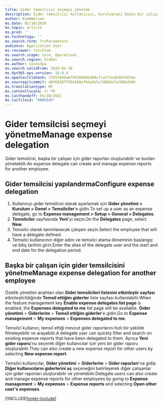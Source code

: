 ```yaml
---
title: Gider temsilcisi seçmeyi yönetme
description: Gider temsilcisi kullanıcısı, kuruluştaki başka bir çalışan için gider raporları oluşturabilir ve yönetebilir.
author: KimANelson
ms.date: 01/10/2020
ms.topic: article
ms.prod: ''
ms.technology: ''
ms.search.form: TrvParameters
audience: Application User
ms.reviewer: roschlom
ms.search.scope: Core, Operations
ms.search.region: Global
ms.author: suvaidya
ms.search.validFrom: 2020-01-10
ms.dyn365.ops.version: 10.0.9
ms.openlocfilehash: 7255f649a6f59105b05d80cfca172cd2d67d254e
ms.sourcegitcommit: 40f68387f594180af64a5e5c748b6efa188bd300
ms.translationtype: HT
ms.contentlocale: tr-TR
ms.lasthandoff: 05/10/2021
ms.locfileid: "6005545"
---
```

# <a name="manage-expense-delegation"></a><span data-ttu-id="f8434-103">Gider temsilcisi seçmeyi yönetme</span><span class="sxs-lookup"><span data-stu-id="f8434-103">Manage expense delegation</span></span>

<span data-ttu-id="f8434-104">Gider temsilcisi, başka bir çalışan için gider raporları oluşturabilir ve bunları yönetebilir.</span><span class="sxs-lookup"><span data-stu-id="f8434-104">An expense delegate can create and manage expense reports for another employee.</span></span>

## <a name="configure-expense-delegation"></a><span data-ttu-id="f8434-105">Gider temsilcisi yapılandırma</span><span class="sxs-lookup"><span data-stu-id="f8434-105">Configure expense delegation</span></span>

1. <span data-ttu-id="f8434-106">Kullanıcıyı gider temsilcisi olarak ayarlamak için **Gider yönetimi > Kurulum > Genel > Temsilciler**'e gidin.</span><span class="sxs-lookup"><span data-stu-id="f8434-106">To set up a user as an expense delegate, go to **Expense management > Setup > General > Delegates**.</span></span>
2. <span data-ttu-id="f8434-107">**Temsilciler** sayfasında **Yeni**'yi seçin.</span><span class="sxs-lookup"><span data-stu-id="f8434-107">On the **Delegates** page, select **New**.</span></span>
3. <span data-ttu-id="f8434-108">Temsilci olarak tanımlanacak çalışanı seçin.</span><span class="sxs-lookup"><span data-stu-id="f8434-108">Select the employee that will have a delegate defined.</span></span> 
4. <span data-ttu-id="f8434-109">Temsilci kullanıcının diğer adını ve temsilci atama döneminin başlangıç ve bitiş tarihini girin.</span><span class="sxs-lookup"><span data-stu-id="f8434-109">Enter the alias of the delegate user and the start and end date for the delegation period.</span></span>

## <a name="manage-expense-delegation-for-another-employee"></a><span data-ttu-id="f8434-110">Başka bir çalışan için gider temsilcisini yönetme</span><span class="sxs-lookup"><span data-stu-id="f8434-110">Manage expense delegation for another employee</span></span>

<span data-ttu-id="f8434-111">Özellik yönetimi anahtarı olan **Gider temsilcileri listesini etkinleştir sayfası** etkinleştirildiğinde **Temsil ettiğim giderler** liste sayfası kullanılabilir.</span><span class="sxs-lookup"><span data-stu-id="f8434-111">When the feature management key **Enable expense delegates list page** is enabled, the **Expenses delegated to me** list page will be available.</span></span> <span data-ttu-id="f8434-112">**Gider yönetimi** > **Giderlerim** > **Temsil ettiğim giderler**'e gidin.</span><span class="sxs-lookup"><span data-stu-id="f8434-112">Go to **Expense management** > **My expenses** > **Expenses delegated to me**.</span></span>

<span data-ttu-id="f8434-113">Temsilci kullanıcı, temsil ettiği mevcut gider raporlarını hızlı bir şekilde filtreleyebilir ve arayabilir.</span><span class="sxs-lookup"><span data-stu-id="f8434-113">A delegate user can quickly filter and search on existing expense reports that have been delegated to them.</span></span> <span data-ttu-id="f8434-114">Ayrıca **Yeni gider raporu**'nu seçerek diğer kullanıcılar için yeni bir gider raporu oluşturabilir.</span><span class="sxs-lookup"><span data-stu-id="f8434-114">They can also create a new expense report for other users by selecting **New expense report**.</span></span>

<span data-ttu-id="f8434-115">Temsilci kullanıcılar, **Gider yönetimi** > **Giderlerim** > **Gider raporları**'na gidip **Diğer kullanıcıların giderlerini aç** seçeneğini belirleyerek diğer çalışanlar için gider raporları oluşturabilir ve yönetebilir.</span><span class="sxs-lookup"><span data-stu-id="f8434-115">Delegate users can also create and manage expense reports for other employees by going to **Expense management** > **My expenses** > **Expense reports** and selecting **Open other user's expenses**.</span></span>


[!INCLUDE[footer-include](../includes/footer-banner.md)]